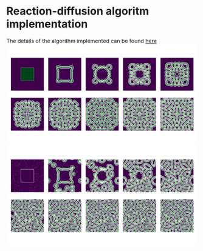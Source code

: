 # Reaction-diffusion algoritm implementation
The details of the algorithm implemented can be found [here](https://www.karlsims.com/rd.html)
![init_params](https://github.com/nazar-ivantsiv/reaction-diffusion/blob/master/initial_params.png "Initial parameters")
![with_randomness](https://github.com/nazar-ivantsiv/reaction-diffusion/blob/master/with_randomness.png "With added randomness")

